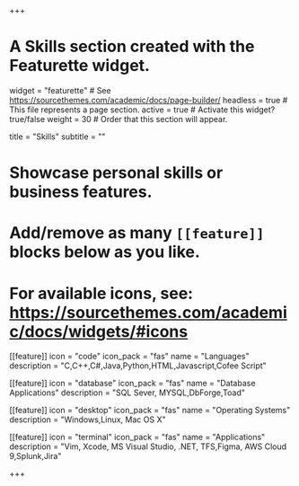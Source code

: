 +++
# A Skills section created with the Featurette widget.
widget = "featurette"  # See https://sourcethemes.com/academic/docs/page-builder/
headless = true  # This file represents a page section.
active = true  # Activate this widget? true/false
weight = 30  # Order that this section will appear.

title = "Skills"
subtitle = ""

# Showcase personal skills or business features.
# 
# Add/remove as many `[[feature]]` blocks below as you like.
# 
# For available icons, see: https://sourcethemes.com/academic/docs/widgets/#icons

[[feature]]
  icon = "code"
  icon_pack = "fas"
  name = "Languages"
  description = "C,C++,C#,Java,Python,HTML,Javascript,Cofee Script"
  
[[feature]]
  icon = "database"
  icon_pack = "fas"
  name = "Database Applications"
  description = "SQL Sever, MYSQL,DbForge,Toad"  
  
[[feature]]
  icon = "desktop"
  icon_pack = "fas"
  name = "Operating Systems"
  description = "Windows,Linux, Mac OS X"

[[feature]]
  icon = "terminal"
  icon_pack = "fas"
  name = "Applications"
  description = "Vim, Xcode, MS Visual Studio, .NET, TFS,Figma, AWS Cloud 9,Splunk,Jira"

+++
